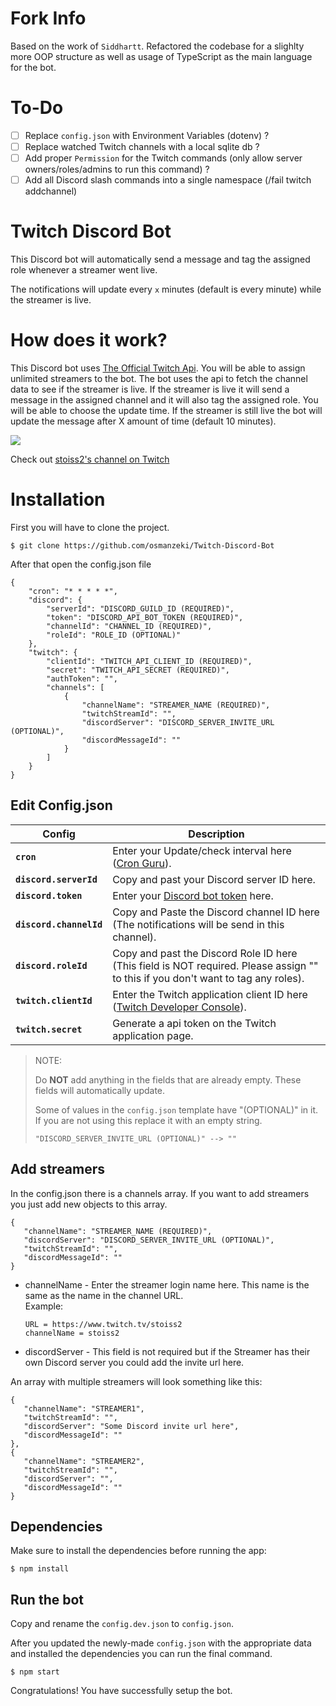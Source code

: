 # Fork Info

Based on the work of `Siddhartt`. Refactored the codebase for a slighlty more OOP structure as well as usage of TypeScript as the main language for the bot.

# To-Do

- [ ] Replace `config.json` with Environment Variables (dotenv) ?
- [ ] Replace watched Twitch channels with a local sqlite db ?
- [ ] Add proper `Permission` for the Twitch commands (only allow server owners/roles/admins to run this command) ?
- [ ] Add all Discord slash commands into a single namespace (/fail twitch addchannel)

# Twitch Discord Bot

This Discord bot will automatically send a message and tag the assigned role whenever a streamer went live.

The notifications will update every `x` minutes (default is every minute) while the streamer is live.

# How does it work?

This Discord bot uses [The Official Twitch Api](https://dev.twitch.tv/docs/api/). You will be able to assign unlimited streamers to the bot. The bot uses the api to fetch the channel data to see if the streamer is live. If the streamer is live it will send a message in the assigned channel and it will also tag the assigned role. You will be able to choose the update time. If the streamer is still live the bot will update the message after X amount of time (default 10 minutes).

<img src="https://cdn.discordapp.com/attachments/738800765023551660/821513567265226803/unknown.png" />

Check out [stoiss2's channel on Twitch](https://www.twitch.tv/stoiss2)

# Installation

First you will have to clone the project.

```console
$ git clone https://github.com/osmanzeki/Twitch-Discord-Bot
```

After that open the config.json file

```console
{
    "cron": "* * * * *",
    "discord": {
        "serverId": "DISCORD_GUILD_ID (REQUIRED)",
        "token": "DISCORD_API_BOT_TOKEN (REQUIRED)",
        "channelId": "CHANNEL_ID (REQUIRED)",
        "roleId": "ROLE_ID (OPTIONAL)"
    },
    "twitch": {
        "clientId": "TWITCH_API_CLIENT_ID (REQUIRED)",
        "secret": "TWITCH_API_SECRET (REQUIRED)",
        "authToken": "",
        "channels": [
            {
                "channelName": "STREAMER_NAME (REQUIRED)",
                "twitchStreamId": "",
                "discordServer": "DISCORD_SERVER_INVITE_URL (OPTIONAL)",
                "discordMessageId": ""
            }
        ]
    }
}
```

## Edit Config.json

| Config                  | Description                                                                                                                       |
| ----------------------- | --------------------------------------------------------------------------------------------------------------------------------- |
| **`cron`**              | Enter your Update/check interval here ([Cron Guru](https://crontab.guru/)).                                                       |
| **`discord.serverId`**  | Copy and past your Discord server ID here.                                                                                        |
| **`discord.token`**     | Enter your [Discord bot token](https://discord.com/developers/applications) here.                                                 |
| **`discord.channelId`** | Copy and Paste the Discord channel ID here (The notifications will be send in this channel).                                      |
| **`discord.roleId`**    | Copy and past the Discord Role ID here (This field is NOT required. Please assign "" to this if you don't want to tag any roles). |
| **`twitch.clientId`**   | Enter the Twitch application client ID here ([Twitch Developer Console](https://dev.twitch.tv/console/apps)).                     |
| **`twitch.secret`**     | Generate a api token on the Twitch application page.                                                                              |

> NOTE:
>
> Do **NOT** add anything in the fields that are already empty. These fields will automatically update.
>
> Some of values in the `config.json` template have "(OPTIONAL)" in it. If you are not using this replace it with an empty string.
>
> `"DISCORD_SERVER_INVITE_URL (OPTIONAL)" --> ""`

## Add streamers

In the config.json there is a channels array. If you want to add streamers you just add new objects to this array.

```console
{
   "channelName": "STREAMER_NAME (REQUIRED)",
   "discordServer": "DISCORD_SERVER_INVITE_URL (OPTIONAL)",
   "twitchStreamId": "",
   "discordMessageId": ""
}
```

-   channelName - Enter the streamer login name here. This name is the same as the name in the channel URL.  
    Example:
    ```
    URL = https://www.twitch.tv/stoiss2
    channelName = stoiss2
    ```
-   discordServer - This field is not required but if the Streamer has their own Discord server you could add the invite url here.

An array with multiple streamers will look something like this:

```console
{
   "channelName": "STREAMER1",
   "twitchStreamId": "",
   "discordServer": "Some Discord invite url here",
   "discordMessageId": ""
},
{
   "channelName": "STREAMER2",
   "twitchStreamId": "",
   "discordServer": "",
   "discordMessageId": ""
}
```

## Dependencies

Make sure to install the dependencies before running the app:

```console
$ npm install
```

## Run the bot

Copy and rename the `config.dev.json` to `config.json`.

After you updated the newly-made `config.json` with the appropriate data and installed the dependencies you can run the final command.

```console
$ npm start
```

Congratulations! You have successfully setup the bot.
